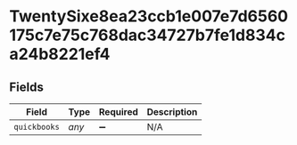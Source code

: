 # TwentySixe8ea23ccb1e007e7d6560175c7e75c768dac34727b7fe1d834ca24b8221ef4


## Fields

| Field              | Type               | Required           | Description        |
| ------------------ | ------------------ | ------------------ | ------------------ |
| `quickbooks`       | *any*              | :heavy_minus_sign: | N/A                |